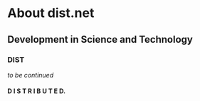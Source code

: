 # About dist.net
## Development in Science and Technology
### DIST

_to be continued_

#### D I S T R I B U T E D.
